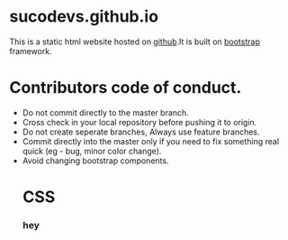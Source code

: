 # sucodevs.github.io
<P>This is a static html website hosted on <a href="www.github.com">github</a>.It is built on <a href="www.getbootstrap.com">bootstrap</a> framework.
  
# Contributors code of conduct.
<ul>
  <li> Do not commit directly to the master branch. </li>
  <li> Cross check in your local repository before pushing it to origin. </li>
  <li> Do not create seperate branches, Always use feature branches. </li>
  <li> Commit directly into the master only if you need to fix something real quick (eg - bug, minor color change).</li>
  <li> Avoid changing bootstrap components.</li>
 
# CSS

  <h3>hey</h3>



  
